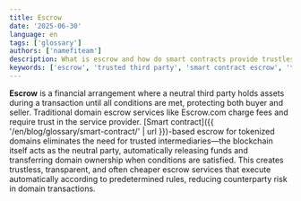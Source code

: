 ```yaml
---
title: Escrow
date: '2025-06-30'
language: en
tags: ['glossary']
authors: ['namefiteam']
description: What is escrow and how do smart contracts provide trustless escrow for domains?
keywords: ['escrow', 'trusted third party', 'smart contract escrow', 'trustless', 'secure transactions']
---
```


**Escrow** is a financial arrangement where a neutral third party holds assets during a transaction until all conditions are met, protecting both buyer and seller. Traditional domain escrow services like Escrow.com charge fees and require trust in the service provider. [Smart contract]({{ '/en/blog/glossary/smart-contract/' | url }})-based escrow for tokenized domains eliminates the need for trusted intermediaries—the blockchain itself acts as the neutral party, automatically releasing funds and transferring domain ownership when conditions are satisfied. This creates trustless, transparent, and often cheaper escrow services that execute automatically according to predetermined rules, reducing counterparty risk in domain transactions.
